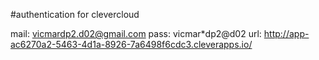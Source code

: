 #authentication for clevercloud

mail:	vicmardp2.d02@gmail.com
pass:	vicmar*dp2@d02
url: http://app-ac6270a2-5463-4d1a-8926-7a6498f6cdc3.cleverapps.io/
